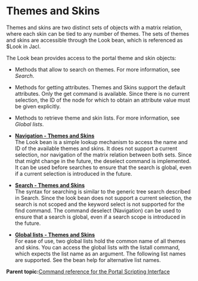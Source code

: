 # Themes and Skins

Themes and skins are two distinct sets of objects with a matrix relation, where each skin can be tied to any number of themes. The sets of themes and skins are accessible through the Look bean, which is referenced as $Look in Jacl.

The Look bean provides access to the portal theme and skin objects:

-   Methods that allow to search on themes. For more information, see *Search*.
-   Methods for getting attributes. Themes and Skins support the default attributes. Only the get command is available. Since there is no current selection, the ID of the node for which to obtain an attribute value must be given explicitly.
-   Methods to retrieve theme and skin lists. For more information, see *Global lists*.

-   **[Navigation - Themes and Skins](../admin-system/navigation_themes_skins.md)**  
The Look bean is a simple lookup mechanism to access the name and ID of the available themes and skins. It does not support a current selection, nor navigation of the matrix relation between both sets. Since that might change in the future, the deselect command is implemented. It can be used before searches to ensure that the search is global, even if a current selection is introduced in the future.
-   **[Search - Themes and Skins](../admin-system/search_themes_skins.md)**  
The syntax for searching is similar to the generic tree search described in Search. Since the look bean does not support a current selection, the search is not scoped and the keyword select is not supported for the find command. The command deselect \(Navigation\) can be used to ensure that a search is global, even if a search scope is introduced in the future.
-   **[Global lists - Themes and Skins](../admin-system/gbl_lsts_themes_skins.md)**  
For ease of use, two global lists hold the common name of all themes and skins. You can access the global lists with the listall command, which expects the list name as an argument. The following list names are supported. See the bean help for alternative list names.

**Parent topic:**[Command reference for the Portal Scripting Interface](../admin-system/adpsicrf.md)

